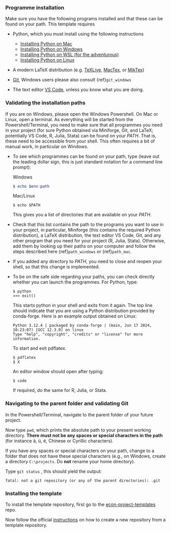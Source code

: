 ### Programme installation

Make sure you have the following programs installed and that these can be found on your
path. This template requires

- Python, which you must install using the following instructions

  - [Installing Python on Mac](https://effective-programming-practices.vercel.app/python_installation_execution/installation_mac/instructions.html)
  - [Installing Python on Windows](https://effective-programming-practices.vercel.app/python_installation_execution/installation_windows/instructions.html)
  - [Installing Python on WSL (for the adventurous)](https://effective-programming-practices.vercel.app/python_installation_execution/installation_wsl/instructions.html)
  - [Installing Python on Linux](https://effective-programming-practices.vercel.app/python_installation_execution/installation_linux/instructions.html)

- A modern LaTeX distribution (e.g. [TeXLive](https://tug.org/texlive/),
  [MacTex](https://tug.org/mactex/), or [MikTex](https://miktex.org/))

- [Git](https://git-scm.com/downloads), Windows users please also consult
  {ref}`git_windows`

- The text editor [VS Code](https://code.visualstudio.com/), unless you know what you
  are doing.

### Validating the installation paths

If you are on Windows, please open the Windows Powershell. On Mac or Linux, open a
terminal. As everything will be started from the Powershell/Terminal, you need to make
sure that all programmes you need in your project (for sure Python obtained via
Miniforge, Git, and LaTeX; potentially VS Code, R, Julia, Stata) can be found on your
*PATH*. That is, these need to be accessible from your shell. This often requires a bit
of manual work, in particular on Windows.

- To see which programmes can be found on your path, type (leave out the leading dollar
  sign, this is just standard notation for a command line prompt):

  Windows

  ```powershell
  $ echo $env:path
  ```

  Mac/Linux

  ```console
  $ echo $PATH
  ```

  This gives you a list of directories that are available on your *PATH*.

- Check that this list contains the path to the programs you want to use in your
  project, in particular, Miniforge (this contains the required Python distribution), a
  LaTeX distribution, the text editor VS Code, Git, and any other program that you need
  for your project (R, Julia, Stata). Otherwise, add them by looking up their paths on
  your computer and follow the steps described here {ref}`path_windows` or
  {ref}`path_mac`.

- If you added any directory to *PATH*, you need to close and reopen your shell, so that
  this change is implemented.

- To be on the safe side regarding your paths, you can check directly whether you can
  launch the programmes. For Python, type:

  ```console
  $ python
  >>> exit()
  ```

  This starts python in your shell and exits from it again. The top line should indicate
  that you are using a Python distribution provided by conda-forge. Here is an example
  output obtained on Linux:

  ```text
  Python 3.12.4 | packaged by conda-forge | (main, Jun 17 2024, 10:23:07) [GCC 12.3.0] on linux
  Type "help", "copyright", "credits" or "license" for more information.
  ```

  To start and exit pdflatex.

  ```console
  $ pdflatex
  $ X
  ```

  An editor window should open after typing:

  ```console
  $ code
  ```

  If required, do the same for R, Julia, or Stata.

### Navigating to the parent folder and validating Git

In the Powershell/Terminal, navigate to the parent folder of your future project.

Now type `pwd`, which prints the absolute path to your present working directory.
**There must not be any spaces or special characters in the path** (for instance ä, ü,
é, Chinese or Cyrillic characters).

If you have any spaces or special characters on your path, change to a folder that does
not have these special characters (e.g., on Windows, create a directory `C:\projects`.
Do **not** rename your home directory).

Type `git status` , this should yield the output:

```console
fatal: not a git repository (or any of the parent directories): .git
```

### Installing the template

To install the template repository, first go to the
[econ-project-templates](https://github.com/OpenSourceEconomics/econ-project-templates)
repo.

Now follow the official
[instructions](https://docs.github.com/en/repositories/creating-and-managing-repositories/creating-a-repository-from-a-template#creating-a-repository-from-a-template)
on how to create a new repository from a template repository.
